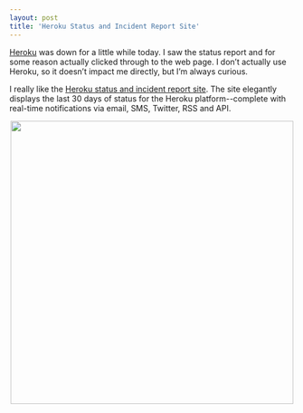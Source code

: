 ```yaml
---
layout: post
title: 'Heroku Status and Incident Report Site'
---
```

<p><a href="http://www.heroku.com/" target="_blank">Heroku</a> was down for a little while today.  I saw the status report and for some reason actually clicked through to the web page.  I don&rsquo;t actually use Heroku, so it doesn&rsquo;t impact me directly, but I&rsquo;m always curious.</p>
<p>I really like the <a href="https://status.heroku.com/" target="_blank">Heroku status and incident report site</a>.  The site elegantly displays the last 30 days of status for the Heroku platform--complete with real-time notifications via email, SMS, Twitter, RSS and API.</p>
<p><a href="https://status.heroku.com/" target="_blank"><img style="display: block; margin-left: auto; margin-right: auto;" src="https://s3.amazonaws.com/kinlane-productions/api-evangelist/heroku/heroku-status-2.png" alt="" width="500" /></a></p>